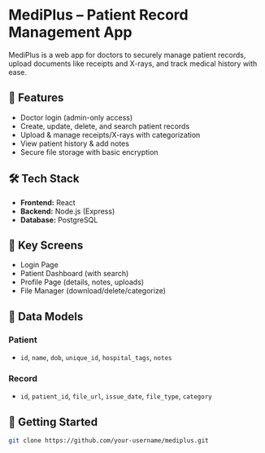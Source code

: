 # MediPlus – Patient Record Management App

MediPlus is a web app for doctors to securely manage patient records, upload documents like receipts and X-rays, and track medical history with ease.

## 🔑 Features

- Doctor login (admin-only access)
- Create, update, delete, and search patient records
- Upload & manage receipts/X-rays with categorization
- View patient history & add notes
- Secure file storage with basic encryption

## 🛠 Tech Stack

- **Frontend:** React  
- **Backend:** Node.js (Express)  
- **Database:** PostgreSQL

## 🧩 Key Screens

- Login Page  
- Patient Dashboard (with search)  
- Profile Page (details, notes, uploads)  
- File Manager (download/delete/categorize)

## 📁 Data Models

### Patient
- `id`, `name`, `dob`, `unique_id`, `hospital_tags`, `notes`

### Record
- `id`, `patient_id`, `file_url`, `issue_date`, `file_type`, `category`

## 🚀 Getting Started

```bash
git clone https://github.com/your-username/mediplus.git
